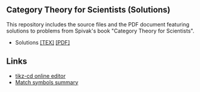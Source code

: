 Category Theory for Scientists (Solutions)
------------------------------------------

This repository includes the source files and the PDF document featuring solutions to problems from
Spivak's book "Category Theory for Scientists".

* Solutions [[TEX]](./tex/main.tex) [[PDF]](./tex/main.pdf)


Links
-----

* [tikz-cd online editor](https://tikzcd.yichuanshen.de/)
* [Match symbols summary](https://www.math.uci.edu/~xiangwen/pdf/LaTeX-Math-Symbols.pdf)
